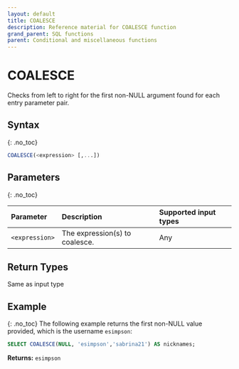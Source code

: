 ```yaml
---
layout: default
title: COALESCE
description: Reference material for COALESCE function
grand_parent: SQL functions
parent: Conditional and miscellaneous functions
---
```


# COALESCE

Checks from left to right for the first non-NULL argument found for each entry parameter pair. 

## Syntax
{: .no_toc}

```sql
COALESCE(<expression> [,...])
```

## Parameters 
{: .no_toc}

| Parameter | Description        |Supported input types | 
| :--------- | :---------------------------------------------------|:------------|
| `<expression>` | The expression(s) to coalesce. | Any |

## Return Types
Same as input type

## Example
{: .no_toc}
The following example returns the first non-NULL value provided, which is the username `esimpson`:

```sql
SELECT COALESCE(NULL, 'esimpson','sabrina21') AS nicknames;
```

**Returns:** `esimpson`
